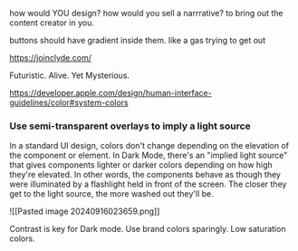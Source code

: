how would YOU design?
how would you sell a narrrative? to bring out the content creator in you.

buttons should have gradient inside them. like a gas trying to get out

https://joinclyde.com/

Futuristic.
Alive. Yet Mysterious.

https://developer.apple.com/design/human-interface-guidelines/color#system-colors

### Use semi-transparent overlays to imply a light source
In a standard UI design, colors don't change depending on the elevation of the component or element. In Dark Mode, there's an "implied light source" that gives components lighter or darker colors depending on how high they're elevated. In other words, the components behave as though they were illuminated by a flashlight held in front of the screen. The closer they get to the light source, the more washed out they'll be.

![[Pasted image 20240916023659.png]]

Contrast is key for Dark mode.
Use brand colors sparingly.
Low saturation colors.


